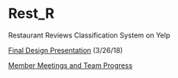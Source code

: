 # Rest_R
Restaurant Reviews Classification System on Yelp 



[Final Design Presentation](https://docs.google.com/presentation/d/140vld0XzrDRSW93MdRXBa94WLy8G_UAS8YLDQMoFkTE/edit) (3/26/18)

[Member Meetings and Team Progress](https://github.com/arvin36987/Rest_R/edit/master/MeetingnProgess.md)
